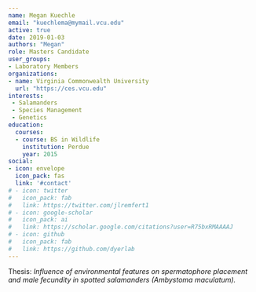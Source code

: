```yaml
---
name: Megan Kuechle
email: "kuechlema@mymail.vcu.edu"
active: true
date: 2019-01-03
authors: "Megan"
role: Masters Candidate
user_groups:
- Laboratory Members
organizations:
- name: Virginia Commonwealth University
  url: "https://ces.vcu.edu"
interests:
 - Salamanders
 - Species Management
 - Genetics 
education:
  courses:
  - course: BS in Wildlife
    institution: Perdue
    year: 2015
social:
- icon: envelope
  icon_pack: fas
  link: '#contact'
# - icon: twitter
#   icon_pack: fab
#   link: https://twitter.com/jlremfert1
# - icon: google-scholar
#   icon_pack: ai
#   link: https://scholar.google.com/citations?user=R75bxRMAAAAJ
# - icon: github
#   icon_pack: fab
#   link: https://github.com/dyerlab 
---
```



Thesis: *Influence of environmental features on spermatophore placement and male fecundity in spotted salamanders (Ambystoma maculatum).*
